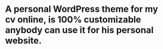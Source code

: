 # A personal WordPress theme for my cv online, is 100% customizable anybody can use it for his personal website. 
